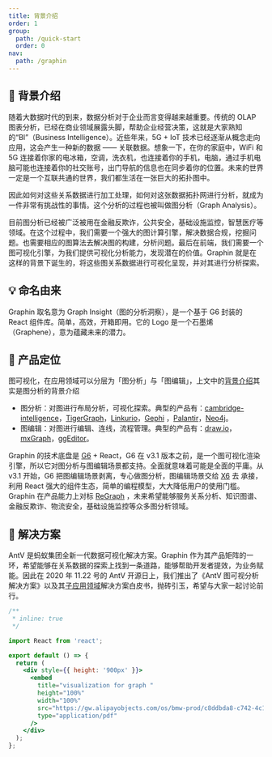 ```yaml
---
title: 背景介绍
order: 1
group:
  path: /quick-start
  order: 0
nav:
  path: /graphin
---
```


## 📖 背景介绍

随着大数据时代的到来，数据分析对于企业而言变得越来越重要。传统的 OLAP 图表分析，已经在商业领域展露头脚，帮助企业经营决策，这就是大家熟知的“BI”（Business Intelligence）。近些年来，5G + IoT 技术已经逐渐从概念走向应用，这会产生一种新的数据 —— 关联数据。想象一下，在你的家庭中，WiFi 和 5G 连接着你家的电冰箱，空调，洗衣机，也连接着你的手机，电脑，通过手机电脑可能也连接着你的社交账号，出门导航的信息也在同步着你的位置。未来的世界一定是一个互联共通的世界，我们都生活在一张巨大的拓扑图中。

因此如何对这些关系数据进行加工处理，如何对这张数据拓扑网进行分析，就成为一件非常有挑战性的事情。这个分析的过程也被叫做图分析（Graph Analysis）。

目前图分析已经被广泛被用在金融反欺诈，公共安全，基础设施监控，智慧医疗等领域。在这个过程中，我们需要一个强大的图计算引擎，解决数据合规，挖掘问题。也需要相应的图算法去解决图的构建，分析问题。最后在前端，我们需要一个图可视化引擎，为我们提供可视化分析能力，发现潜在的价值。Graphin 就是在这样的背景下诞生的，将这些图关系数据进行可视化呈现，并对其进行分析探索。

## 💡 命名由来

Graphin 取名意为 Graph Insight（图的分析洞察），是一个基于 G6 封装的 React 组件库。简单，高效，开箱即用。它的 Logo 是一个石墨烯（Graphene），意为蕴藏未来的潜力。

## 🚀 产品定位

图可视化，在应用领域可以分层为「图分析」与「图编辑」，上文中的[背景介绍](#背景介绍)其实是图分析的背景介绍

- 图分析：对图进行布局分析，可视化探索。典型的产品有：[cambridge-intelligence](https://cambridge-intelligence.com/)，[TigerGraph](https://testdrive.tigergraph.com)，[Linkurio](https://crunchbase.linkurio.us/demo/)，[Gephi](https://gephi.org/) ，[Palantir](https://www.palantir.com/)，[Neo4j](https://neo4j.com/product/)。
- 图编辑：对图进行编辑、连线，流程管理。典型的产品有：[draw.io](https://www.draw.io/)，[mxGraph](https://github.com/jgraph/mxgraph)，[ggEditor](http://ggeditor.com/)。

Graphin 的技术底盘是 [G6](https://github.com/antvis/g6) + React，G6 在 v3.1 版本之前，是一个图可视化渲染引擎，所以它对图分析与图编辑场景都支持。全面就意味着可能是全面的平庸。从 v3.1 开始，G6 把图编辑场景剥离，专心做图分析，图编辑场景交给 [X6](https://x6.antv.vision/) 去 承接，利用 React 强大的组件生态，简单的编程模型，大大降低用户的使用门槛。
Graphin 在产品能力上对标 [ReGraph](https://cambridge-intelligence.com/regraph/) ，未来希望能够服务关系分析、知识图谱、金融反欺诈、物流安全，基础设施监控等众多图分析领域。

## 💼 解决方案

AntV 是蚂蚁集团全新一代数据可视化解决方案。Graphin 作为其产品矩阵的一环，希望能够在关系数据的探索上找到一条道路，能够帮助开发者提效，为业务赋能。因此在 2020 年 11.22 号的 AntV 开源日上，我们推出了《AntV 图可视分析解决方案》以及其[子应用领域](https://graphin.antv.vision/solution/database/graph-database)解决方案白皮书，抛砖引玉，希望与大家一起讨论前行。

```jsx
/**
 * inline: true
 */

import React from 'react';

export default () => {
  return (
    <div style={{ height: '900px' }}>
      <embed
        title="visualization for graph "
        height="100%"
        width="100%"
        src="https://gw.alipayobjects.com/os/bmw-prod/c8ddbda8-c742-4c11-9c68-3783dd5954b9.pdf"
        type="application/pdf"
      />
    </div>
  );
};
```
